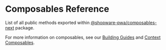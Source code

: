# Composables Reference

List of all public methods exported within [@shopware-pwa/composables-next](https://npmjs.com/package/@shopware-pwa/composables-next) package.

For more information on composables, see our [Building Guides](../getting-started/page-elements/navigation.md) and [Context Composables](../framework/context-composables.md).
